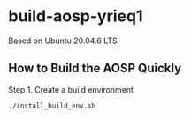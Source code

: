 # build-aosp-yrieq1

Based on Ubuntu 20.04.6 LTS

## How to Build the AOSP Quickly

Step 1. Create a build environment
```
./install_build_env.sh 
```
